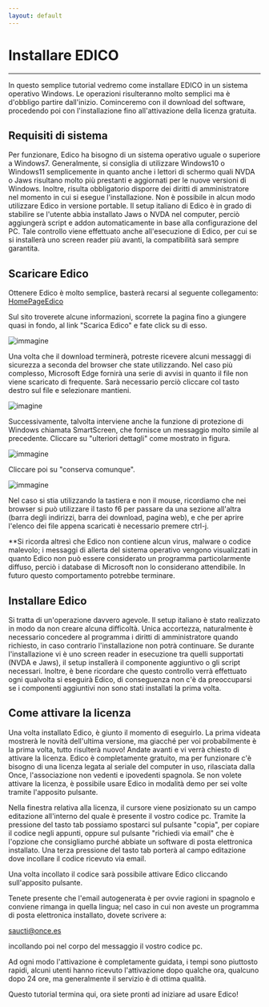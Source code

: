 ```yaml
---
layout: default
---
```


# Installare EDICO
----

In questo semplice tutorial vedremo come installare EDICO in un sistema operativo Windows. Le operazioni risulteranno molto semplici ma è d'obbligo partire dall'inizio. 
Cominceremo con il download del software, procedendo poi con l'installazione fino all'attivazione della licenza gratuita.


## Requisiti di sistema
Per funzionare, Edico ha bisogno di un sistema operativo uguale o superiore a Windows7. Generalmente, si consiglia di utilizzare Windows10 o Windows11 semplicemente in quanto anche i lettori di schermo quali NVDA o Jaws risultano molto più prestanti e aggiornati per le nuove versioni di Windows.
Inoltre, risulta obbligatorio disporre dei diritti di amministratore nel momento in cui si esegue l'installazione.
Non è possibile in alcun modo utilizzare Edico in versione portable.
Il setup italiano di Edico è in grado di stabilire se l'utente abbia installato Jaws o NVDA nel computer, perciò aggiungerà script e addon automaticamente in base alla configurazione del PC.
Tale controllo viene effettuato anche all'esecuzione di Edico, per cui se si installerà uno screen reader più avanti, la compatibilità sarà sempre garantita.

## Scaricare Edico
Ottenere Edico è molto semplice, basterà recarsi al seguente collegamento:
[HomePageEdico](http://www.irifor.eu/edico)

Sul sito troverete alcune informazioni, scorrete la pagina fino a giungere quasi in fondo, al link "Scarica Edico" e fate click su di esso.

![immagine](https://user-images.githubusercontent.com/16416536/193075008-547da160-3445-4a4b-ab92-9c3ab4e922fd.png)

Una volta che il download terminerà, potreste ricevere alcuni messaggi di sicurezza a seconda del browser che state utilizzando.
Nel caso più complesso, Microsoft Edge fornirà una serie di avvisi in quanto il file non viene scaricato di frequente.
Sarà necessario perciò cliccare col tasto destro sul file e selezionare mantieni.

![imagine](https://user-images.githubusercontent.com/16416536/193112645-7cd7d523-8fd7-4e2e-ba86-f2008694b29f.png)

Successivamente, talvolta interviene anche la funzione di protezione di Windows chiamata SmartScreen, che fornisce un messaggio molto simile al precedente. Cliccare su "ulteriori dettagli" come mostrato in figura.

![immagine](https://user-images.githubusercontent.com/16416536/193113409-8cdee2ba-11d9-4356-8fab-3fb880b242bc.png)

Cliccare poi su "conserva comunque".

![immagine](https://user-images.githubusercontent.com/16416536/193113697-ce9bd916-91b8-4659-917f-e19c27175e40.png)

Nel caso si stia utilizzando la tastiera e non il mouse, ricordiamo che nei browser si può utilizzare il tasto f6 per passare da una sezione all'altra (barra degli indirizzi, barra dei download, pagina web), e che per aprire l'elenco dei file appena scaricati è necessario premere ctrl-j.

**Si ricorda altresì che Edico non contiene alcun virus, malware o codice malevolo; i messaggi di allerta del sistema operativo vengono visualizzati in quanto Edico non può essere considerato un programma particolarmente diffuso, perciò i database di Microsoft non lo considerano attendibile. In futuro questo comportamento potrebbe terminare.

## Installare Edico

Si tratta di un'operazione davvero agevole. Il setup italiano è stato realizzato in modo da non creare alcuna difficoltà.
Unica accortezza, naturalmente è necessario concedere al programma i diritti di amministratore quando richiesto, in caso contrario l'installazione non potrà continuare.
Se durante l'installazione vi è uno screen reader in esecuzione tra quelli supportati (NVDA e Jaws), il setup installerà il componente aggiuntivo o gli script necessari.
Inoltre, è bene ricordare che questo controllo verrà effettuato ogni qualvolta si eseguirà Edico, di conseguenza non c'è da preoccuparsi se i componenti aggiuntivi non sono stati installati la prima volta.

## Come attivare la licenza

Una volta installato Edico, è giunto il momento di eseguirlo.
La prima videata mostrerà le novità dell'ultima versione, ma giacché per voi probabilmente è la prima volta, tutto risulterà nuovo!
Andate avanti e vi verrà chiesto di attivare la licenza.
Edico è completamente gratuito, ma per funzionare c'è bisogno di una licenza legata al seriale del computer in uso, rilasciata dalla Once, l'associazione non vedenti e ipovedenti spagnola.
Se non volete attivare la licenza, è possibile usare Edico in modalità demo per sei volte tramite l'apposito pulsante.

Nella finestra relativa alla licenza, il cursore viene posizionato su un campo editazione all'interno del quale è presente il vostro codice pc.
Tramite la pressione del tasto tab possiamo spostarci sul pulsante "copia", per copiare il codice negli appunti, oppure sul pulsante "richiedi via email" che è l'opzione che consigliamo purché abbiate un software di posta elettronica installato.
Una terza pressione del tasto tab porterà al campo editazione dove incollare il codice ricevuto via email.

Una volta incollato il codice sarà possibile attivare Edico cliccando sull'apposito pulsante.

Tenete presente che l'email autogenerata è per ovvie ragioni in spagnolo e conviene rimanga in quella lingua;  nel caso in cui non aveste un programma di posta elettronica installato, dovete scrivere a:

saucti@once.es

incollando poi nel corpo del messaggio il vostro codice pc.

Ad ogni modo l'attivazione è completamente guidata, i tempi sono piuttosto rapidi, alcuni utenti hanno ricevuto l'attivazione dopo qualche ora, qualcuno dopo 24 ore, ma generalmente il servizio è di ottima qualità.

Questo tutorial termina qui, ora siete pronti ad iniziare ad usare Edico!



